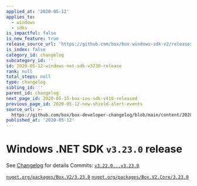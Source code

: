 ```yaml
---
applied_at: '2020-05-12'
applies_to:
  - windows
  - sdks
is_impactful: false
is_new_feature: true
release_source_url: 'https://github.com/box/box-windows-sdk-v2/releases/tag/v3.23.0'
is_index: false
category_id: changelog
subcategory_id: ''
id: 2020-05-12-windows-net-sdk-v3230-release
rank: null
total_steps: null
type: changelog
sibling_id: ''
parent_id: changelog
next_page_id: 2020-05-15-box-ios-sdk-v410-released
previous_page_id: 2020-05-12-new-shield-alert-events
source_url: >-
  https://github.com/box/box-developer-changelog/blob/main/content/2020/05-12-windows-net-sdk-v3230-release.md
published_at: '2020-05-12'
---
```

# Windows .NET SDK `v3.23.0` release

See [Changelog](https://github.com/box/box-windows-sdk-v2/blob/master/CHANGELOG.md#3230-2020-05-12) for details
Commits: [`v3.22.0...v3.23.0`](https://github.com/box/box-windows-sdk-v2/compare/`v3.22.0...v3.23.0`)

[`nuget.org/packages/Box.V2/3.23.0`](https://www.nuget.org/packages/Box.V2/3.23.0)
[`nuget.org/packages/Box.V2.Core/3.23.0`](https://www.nuget.org/packages/Box.V2.Core/3.23.0)